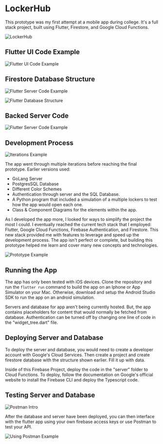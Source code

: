 # LockerHub

This prototype was my first attempt at a mobile app during college. It's a full stack project, built using Flutter, Firestore, and Google Cloud Functions.

![LockerHub](docs/banner.png)

## Flutter UI Code Example
![Flutter UI Code Example](docs/14.png)

## Firestore Database Structure
![Flutter Server Code Example](docs/15.png)


![Flutter Database Structure](docs/16.png)

## Backed Server Code
![Flutter Server Code Example](docs/17.png)


## Development Process
![Iterations Example](docs/25.gif)

The app went through multiple iterations before reaching the final prototype. Earlier versions used:
* GoLang Server
* PostgresSQL Database
* Different Color Schemes
* Authentication through server and the SQL Database.
* A Python program that included a simulation of a multiple lockers to test how the app would open each one.
* Class & Component Diagrams for the elements within the app.

As I developed the app more, I looked for ways to simplify the project the most I could. I eventually reached the current tech stack that I employed: Flutter, Google Cloud Functions, Firebase Authentication, and Firestore. This new stack provided me with features to leverage and speed up the development process. The app isn't perfect or complete, but building this prototype helped me learn and cover many new concepts and technologies.

![Prototype Example](docs/26.gif)


## Running the App

The app has only been tested with iOS devices. Clone the repository and run the ```flutter run``` command to build the app on an Iphone or App Simulator on your Mac. Otherwise, download and setup the Android Studio SDK to run the app on an android simulation.

Servers and database for app aren't being currently  hosted. But, the app contains placeholders for content that would normally be fetched from database. Authentication can be turned off by changing one line of code in the "widget_tree.dart" file.


## Deploying Server and Database

To deploy the server and database, you would need to create a developer account with Google's Cloud Services. Then create a project and create firestore database with the structure shown earlier. Fill it up with data.

Inside of this Firebase Project, deploy the code in the "server" folder to Cloud Functions. To deploy, follow the documentation on Google's official website to install the Firebase CLI and deploy the Typescript code.

## Testing Server and Database

![Postman Intro](docs/19.png)

After the database and server have been deployed, you can then interface with the flutter app using your own firebase access keys or use Postman to test your API.

![Using Postman Example](docs/20.png)
